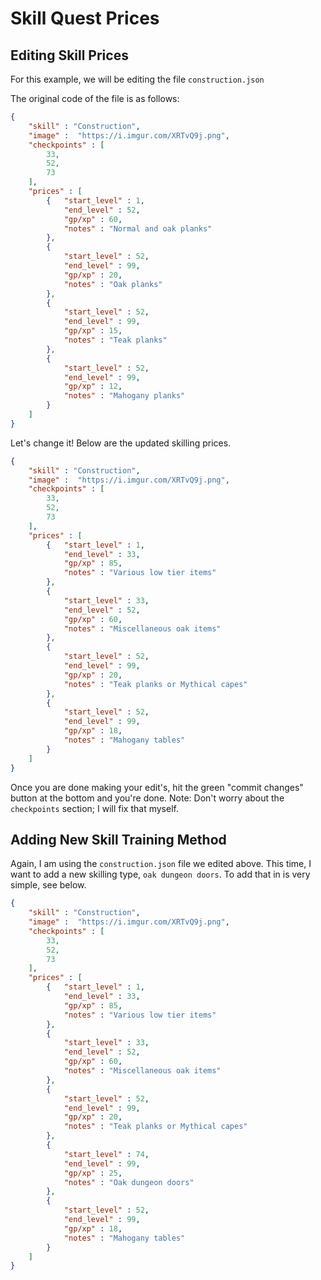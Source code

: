 # Skill Quest Prices

## Editing Skill Prices

For this example, we will be editing the file `construction.json`

The original code of the file is as follows:

```json
{
    "skill" : "Construction",
    "image" :  "https://i.imgur.com/XRTvQ9j.png",
    "checkpoints" : [
        33,
        52,
        73
    ],
    "prices" : [
        {   "start_level" : 1,
            "end_level" : 52,
            "gp/xp" : 60,
            "notes" : "Normal and oak planks"
        },
        {
            "start_level" : 52,
            "end_level" : 99,
            "gp/xp" : 20,
            "notes" : "Oak planks"
        },
        {
            "start_level" : 52,
            "end_level" : 99,
            "gp/xp" : 15,
            "notes" : "Teak planks"
        },
        {
            "start_level" : 52,
            "end_level" : 99,
            "gp/xp" : 12,
            "notes" : "Mahogany planks"
        }
    ]
}
```

Let's change it! Below are the updated skilling prices.

```json
{
    "skill" : "Construction",
    "image" :  "https://i.imgur.com/XRTvQ9j.png",
    "checkpoints" : [
        33,
        52,
        73
    ],
    "prices" : [
        {   "start_level" : 1,
            "end_level" : 33,
            "gp/xp" : 85,
            "notes" : "Various low tier items"
        },
        {
            "start_level" : 33,
            "end_level" : 52,
            "gp/xp" : 60,
            "notes" : "Miscellaneous oak items" 
        },
        {
            "start_level" : 52,
            "end_level" : 99,
            "gp/xp" : 20,
            "notes" : "Teak planks or Mythical capes"
        },
        {
            "start_level" : 52,
            "end_level" : 99,
            "gp/xp" : 18,
            "notes" : "Mahogany tables"
        }
    ]
}
```

Once you are done making your edit's, hit the green "commit changes" button at the bottom and you're done.
Note: Don't worry about the `checkpoints` section; I will fix that myself.

## Adding New Skill Training Method 
Again, I am using the `construction.json` file we edited above.
This time, I want to add a new skilling type, `oak dungeon doors`.
To add that in is very simple, see below.

```json
{
    "skill" : "Construction",
    "image" :  "https://i.imgur.com/XRTvQ9j.png",
    "checkpoints" : [
        33,
        52,
        73
    ],
    "prices" : [
        {   "start_level" : 1,
            "end_level" : 33,
            "gp/xp" : 85,
            "notes" : "Various low tier items"
        },
        {
            "start_level" : 33,
            "end_level" : 52,
            "gp/xp" : 60,
            "notes" : "Miscellaneous oak items" 
        },
        {
            "start_level" : 52,
            "end_level" : 99,
            "gp/xp" : 20,
            "notes" : "Teak planks or Mythical capes"
        },
        {
            "start_level" : 74,
            "end_level" : 99,
            "gp/xp" : 25,
            "notes" : "Oak dungeon doors"
        },
        {
            "start_level" : 52,
            "end_level" : 99,
            "gp/xp" : 18,
            "notes" : "Mahogany tables"
        }
    ]
}
```
